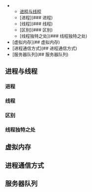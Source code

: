 <!-- GFM-TOC -->
- - [进程与线程](##进程与线程)
  * [进程](### 进程)
  * [线程](### 线程)
  * [区别](### 区别)
  * [线程独特之处](### 线程独特之处)
- [虚拟内存](## 虚拟内存)
- [进程通信方式](## 进程通信方式)
- [服务器队列](## 服务器队列)
<!-- GFM-TOC -->

## 进程与线程

### 进程
### 线程
### 区别
### 线程独特之处

## 虚拟内存

## 进程通信方式

## 服务器队列





